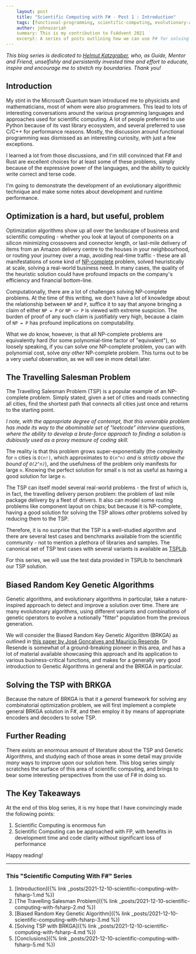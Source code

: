 ```yaml
---
    layout: post
    title: "Scientific Computing with F# - Post 1 : Introduction"
    tags: [functional-programming, scientific-computing, evolutionary-algorithms, TSP, BRKGA, Ising, F#]
    author: johnazariah
    summary: This is my contribution to FsAdvent 2021
    excerpt: A series of posts outlining how we can use F# for solving some interesting scientific computing problems
---
```


_This blog series is dedicated to [Helmut Katzgraber](https://twitter.com/katzgraber), who, as Guide, Mentor and Friend, unselfishly and persistently invested time and effort to educate, inspire and encourage me to stretch my boundaries. Thank you!_

## Introduction

My stint in the Microsoft Quantum team introduced me to physicists and mathematicians, most of whom were also programmers. This lead to lots of interesting conversations around the various programming languages and approaches used for scientific computing. A lot of people preferred to use Python because of its vast library ecosystem, and several preferred to use C/C++ for performance reasons. Mostly, the discussion around functional programming was dismissed as an interesting curiosity, with just a few exceptions.

I learned a lot from those discussions, and I'm still convinced that F# and Rust are excellent choices for at least some of these problems, simply because of the expressive power of the languages, and the ability to quickly write correct and terse code.

I'm going to demonstrate the development of an evolutionary algorithmic technique and make some notes about development and runtime performance.

## Optimization is a hard, but useful, problem

Optimization algorithms show up all over the landscape of business and scientific computing - whether you look at layout of components on a silicon minimizing crossovers and connector length, or last-mile delivery of items from an Amazon delivery centre to the houses in your neighbourhood, or routing your journey over a map, avoiding real-time traffic - these are all manifestations of some kind of [NP-complete](https://en.wikipedia.org/wiki/NP-completeness) problem, solved heuristically at scale, solving a real-world business need. In many cases, the quality of the heuristic solution could have profound impacts on the company's efficiency and financial bottom-line.

Computationally, there are a lot of challenges solving NP-complete problems. At the time of this writing, we don't have a lot of knowledge about the relationship between `NP` and `P`, suffice it to say that anyone bringing a claim of either `NP = P` or `NP <> P` is viewed with extreme suspicion. The burden of proof of any such claim is justifiably very high, because a claim of `NP = P` has profound implications on computability.

What we _do_ know, however, is that all NP-complete problems are equivalently hard (for some polynomial-time factor of "equivalent"), so loosely speaking, if you can solve _one_ NP-complete problem, you can with polynomial cost, solve _any other_ NP-complete problem. This turns out to be a very useful observation, as we will see in more detail later.

## The Travelling Salesman Problem

The Travelling Salesman Problem (TSP) is a popular example of an NP-complete problem. Simply stated, given a set of cities and roads connecting all cities, find the shortest path that connects all cities just once and returns to the starting point.

_I note, with the appropriate degree of contempt, that this venerable problem has made its way to the abominable set of "leetcode" interview questions, where the ability to develop a brute-force approach to finding a solution is dubiously used as a proxy measure of coding skill._

The reality is that this problem grows super-exponentially (the complexity for `n` cities is `O(n!)`, which approximates to `O(n^n)` _and is strictly above the bound of `O(2^n)`_), and the usefulness of the problem only manifests for large `n`. Knowing the perfect solution for small `n` is not as useful as having a good solution for large `n`.

The TSP can itself model several real-world problems - the first of which is, in fact, the travelling delivery person problem: the problem of last mile package delivery by a fleet of drivers. It also can model some routing problems like component layout on chips; but because it is NP-complete, having a good solution for solving the TSP allows _other_ problems solved by reducing them to the TSP.

Therefore, it is no surprise that the TSP is a well-studied algorithm and there are several test cases and benchmarks available from the scientific community - not to mention a plethora of libraries and samples. The canonical set of TSP test cases with several variants is available as [TSPLib](http://comopt.ifi.uni-heidelberg.de/software/TSPLIB95/).

For this series, we will use the test data provided in TSPLib to benchmark our TSP solution.

## Biased Random Key Genetic Algorithms

Genetic algorithms, and evolutionary algorithms in particular, take a nature-inspired approach to detect and improve a solution over time. There are many evolutionary algorithms, using different variants and combinations of genetic operators to evolve a notionally "fitter" population from the previous generation.

We will consider the Biased Random Key Genetic Algorithm (BRKGA) as outlined in [this paper by José Gonçalves and Mauricio Resende](http://mauricio.resende.info/doc/srkga.pdf). Dr Resende is somewhat of a ground-breaking pioneer in this area, and has a lot of material available showcasing this approach and its application to various business-critical functions, and makes for a generally very good introduction to Genetic Algorithms in general and the BRKGA in particular.

## Solving the TSP with BRKGA

Because the nature of BRKGA is that it a _general_ framework for solving any combinatorial optimization problem, we will first implement a complete general BRKGA solution in F#, and then employ it by means of appropriate encoders and decoders to solve TSP.

## Further Reading

There exists an enormous amount of literature about the TSP and Genetic Algorithms, and studying each of those areas in some detail may provide _many_ ways to improve upon our solution here. This blog series simply scratches the surface of this area of scientific computing, and brings to bear some interesting perspectives from the use of F# in doing so.

## The Key Takeaways

At the end of this blog series, it is my hope that I have convincingly made the following points:

1. Scientific Computing is enormous fun
1. Scientific Computing can be approached with FP, with benefits in development time and code clarity without significant loss of performance

Happy reading!

-----

### This "Scientific Computing With F#" Series

1. [Introduction]({% link _posts/2021-12-10-scientific-computing-with-fsharp-1.md %})
1. [The Travelling Salesman Problem]({% link _posts/2021-12-10-scientific-computing-with-fsharp-2.md %})
1. [Biased Random Key Genetic Algorithm]({% link _posts/2021-12-10-scientific-computing-with-fsharp-3.md %})
1. [Solving TSP with BRKGA]({% link _posts/2021-12-10-scientific-computing-with-fsharp-4.md %})
1. [Conclusions]({% link _posts/2021-12-10-scientific-computing-with-fsharp-5.md %})
